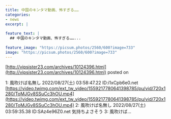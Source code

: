```yaml
---
title: 中国のキンタマ動画、怖すぎる……
categories:
- news
excerpt: |
  
feature_text: |
  ## 中国のキンタマ動画、怖すぎる……...
  
feature_image: "https://picsum.photos/2560/600?image=733"
image: "https://picsum.photos/2560/600?image=733"
---
```


[http://vipsister23.com/archives/10124396.html](http://vipsister23.com/archives/10124396.html)
posted on 

<!--more-->

1: 風吹けば名無し 2022/08/27(土) 03:58:47.22 ID:i1xCpb6e0.net [https://video.twimg.com/ext_tw_video/1559217780641398785/pu/vid/720x1280/ToMJGv8SSuCc3hOU.mp4](https://video.twimg.com/ext_tw_video/1559217780641398785/pu/vid/720x1280/ToMJGv8SSuCc3hOU.mp4) 2: 風吹けば名無し 2022/08/27(土) 03:59:35.38 ID:SAz4e96Z0.net 気持ちよさそう 3: 風吹けば...
